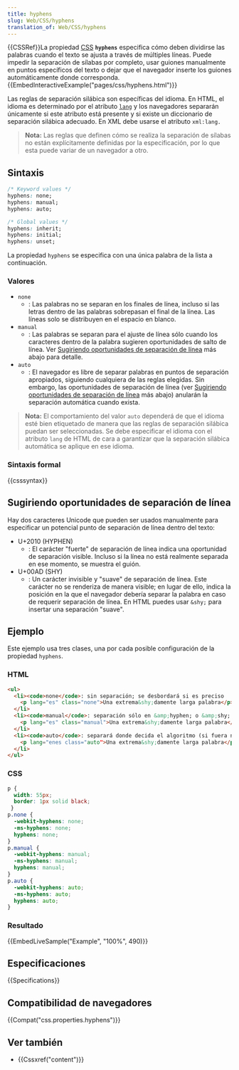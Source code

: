 ```yaml
---
title: hyphens
slug: Web/CSS/hyphens
translation_of: Web/CSS/hyphens
---
```


{{CSSRef}}La propiedad [CSS](/es/docs/Web/CSS) **`hyphens`** especifica cómo deben dividirse las palabras cuando el texto se ajusta a través de múltiples líneas. Puede impedir la separación de sílabas por completo, usar guiones manualmente en puntos específicos del texto o dejar que el navegador inserte los guiones automáticamente donde corresponda.{{EmbedInteractiveExample("pages/css/hyphens.html")}}

Las reglas de separación silábica son específicas del idioma. En HTML, el idioma es determinado por el atributo [`lang`](/en-US/docs/Web/HTML/Global_attributes/lang) y los navegadores separarán únicamente si este atributo está presente y si existe un diccionario de separación silábica adecuado. En XML debe usarse el atributo `xml:lang.`

> **Nota:** Las reglas que definen cómo se realiza la separación de sílabas no están explícitamente definidas por la especificación, por lo que esta puede variar de un navegador a otro.

## Sintaxis

```css
/* Keyword values */
hyphens: none;
hyphens: manual;
hyphens: auto;

/* Global values */
hyphens: inherit;
hyphens: initial;
hyphens: unset;
```

La propiedad `hyphens` se especifica con una única palabra de la lista a continuación.

### Valores

- `none`
  - : Las palabras no se separan en los finales de línea, incluso si las letras dentro de las palabras sobrepasan el final de la línea. Las líneas solo se distribuyen en el espacio en blanco.
- `manual`
  - : Las palabras se separan para el ajuste de línea sólo cuando los caracteres dentro de la palabra sugieren oportunidades de salto de línea. Ver [Sugiriendo oportunidades de separación de línea](#sugiriendo_oportunidades_de_separación_de_línea) más abajo para detalle.
- `auto`
  - : El navegador es libre de separar palabras en puntos de separación apropiados, siguiendo cualquiera de las reglas elegidas. Sin embargo, las oportunidades de separación de línea (ver [Sugiriendo oportunidades de separación de línea](#sugiriendo_oportunidades_de_separación_de_línea) más abajo) anularán la separación automática cuando exista.

> **Nota:** El comportamiento del valor `auto` dependerá de que el idioma esté bien etiquetado de manera que las reglas de separación silábica puedan ser seleccionadas. Se debe especificar el idioma con el atributo `lang` de HTML de cara a garantizar que la separación silábica automática se aplique en ese idioma.

### Sintaxis formal

{{csssyntax}}

## Sugiriendo oportunidades de separación de línea

Hay dos caracteres Unicode que pueden ser usados manualmente para especificar un potencial punto de separación de línea dentro del texto:

- U+2010 (HYPHEN)
  - : El carácter "fuerte" de separación de línea indica una oportunidad de separación visible. Incluso si la línea no está realmente separada en ese momento, se muestra el guión.
- U+00AD (SHY)
  - : Un carácter invisible y "suave" de separación de línea. Este carácter no se renderiza de manera visible; en lugar de ello, indica la posición en la que el navegador debería separar la palabra en caso de requerir separación de línea. En HTML puedes usar `&shy;` para insertar una separación "suave".

## Ejemplo

Este ejemplo usa tres clases, una por cada posible configuración de la propiedad `hyphens`.

### HTML

```html
<ul>
  <li><code>none</code>: sin separación; se desbordará si es preciso
    <p lang="es" class="none">Una extrema&shy;damente larga palabra</p>
  </li>
  <li><code>manual</code>: separación sólo en &amp;hyphen; o &amp;shy; (si fuera necesario)
    <p lang="es" class="manual">Una extrema&shy;damente larga palabra</p>
  </li>
  <li><code>auto</code>: separará donde decida el algoritmo (si fuera necesario)
    <p lang="enes class="auto">Una extrema&shy;damente larga palabra</p>
  </li>
</ul>
```

### CSS

```css
p {
  width: 55px;
  border: 1px solid black;
 }
p.none {
  -webkit-hyphens: none;
  -ms-hyphens: none;
  hyphens: none;
}
p.manual {
  -webkit-hyphens: manual;
  -ms-hyphens: manual;
  hyphens: manual;
}
p.auto {
  -webkit-hyphens: auto;
  -ms-hyphens: auto;
  hyphens: auto;
}
```

### Resultado

{{EmbedLiveSample("Example", "100%", 490)}}

## Especificaciones

{{Specifications}}

## Compatibilidad de navegadores

{{Compat("css.properties.hyphens")}}

## Ver también

- {{Cssxref("content")}}
